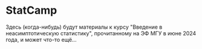 # StatCamp

Здесь (когда-нибудь) будут материалы к курсу "Введение в неасимптотическую статистику", прочитанному на ЭФ МГУ в июне 2024 года, и может что-то ещё...
